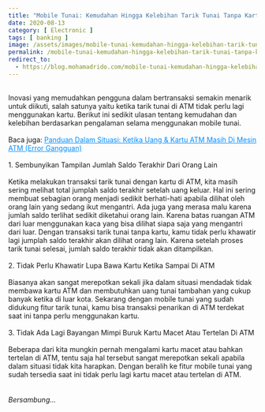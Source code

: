 ```yaml
---
title: "Mobile Tunai: Kemudahan Hingga Kelebihan Tarik Tunai Tanpa Kartu di ATM"
date: 2020-08-13
category: [ Electronic ]
tags: [ banking ]
image: /assets/images/mobile-tunai-kemudahan-hingga-kelebihan-tarik-tunai-tanpa-kartu-di-atm.jpg
permalink: /mobile-tunai-kemudahan-hingga-kelebihan-tarik-tunai-tanpa-kartu-di-atm
redirect_to:
  - https://blog.mohamadrido.com/mobile-tunai-kemudahan-hingga-kelebihan-tarik-tunai-tanpa-kartu-di-atm
---
```

<link rel="canonical" href="https://blog.mohamadrido.com/mobile-tunai-kemudahan-hingga-kelebihan-tarik-tunai-tanpa-kartu-di-atm"/>
<script type="text/javascript">
        window.location.href = "https://blog.mohamadrido.com/mobile-tunai-kemudahan-hingga-kelebihan-tarik-tunai-tanpa-kartu-di-atm"
</script>
<br />
Inovasi yang memudahkan pengguna dalam bertransaksi semakin menarik untuk diikuti, salah satunya yaitu ketika tarik tunai di ATM tidak perlu lagi menggunakan kartu. Berikut ini sedikit ulasan tentang kemudahan dan kelebihan berdasarkan pengalaman selama menggunakan mobile tunai.<br />
<br />
Baca juga: <a style="color: #008eff;" href="/panduan-dalam-situasi-ketika-uang-kartu-atm-masih-di-mesin-atm-error-gangguan">Panduan Dalam Situasi: Ketika Uang & Kartu ATM Masih Di Mesin ATM (Error Gangguan)</a><br />
<br />
1. Sembunyikan Tampilan Jumlah Saldo Terakhir Dari Orang Lain<br />
<br />
Ketika melakukan transaksi tarik tunai dengan kartu di ATM, kita masih sering melihat total jumplah saldo terakhir setelah uang keluar. Hal ini sering membuat sebagian orang menjadi sedikit berhati-hati apabila dilihat oleh orang lain yang sedang ikut mengantri. Ada juga yang merasa malu karena jumlah saldo terlihat sedikit diketahui orang lain. Karena batas ruangan ATM dari luar menggunakan kaca yang bisa dilihat siapa saja yang mengantri dari luar. Dengan transaksi tarik tunai tanpa kartu, kamu tidak perlu khawatir lagi jumplah saldo terakhir akan dilihat orang lain. Karena setelah proses tarik tunai selesai, jumlah saldo terakhir tidak akan ditampilkan.
<br />
<br />
2. Tidak Perlu Khawatir Lupa Bawa Kartu Ketika Sampai Di ATM<br />
<br />
Biasanya akan sangat merepotkan sekali jika dalam situasi mendadak tidak membawa kartu ATM dan membutuhkan uang tunai tambahan yang cukup banyak ketika di luar kota. Sekarang dengan mobile tunai yang sudah didukung fitur tarik tunai, kamu bisa transaksi penarikan di ATM terdekat saat ini tanpa perlu menggunakan kartu.  
<br />
<br />
3. Tidak Ada Lagi Bayangan Mimpi Buruk Kartu Macet Atau Tertelan Di ATM<br />
<br />
Beberapa dari kita mungkin pernah mengalami kartu macet atau bahkan tertelan di ATM, tentu saja hal tersebut sangat merepotkan sekali apabila dalam situasi tidak kita harapkan. Dengan beralih ke fitur mobile tunai yang sudah tersedia saat ini tidak perlu lagi kartu macet atau tertelan di ATM.
<br />
<br />
<br />
<i>Bersambung...</i>
